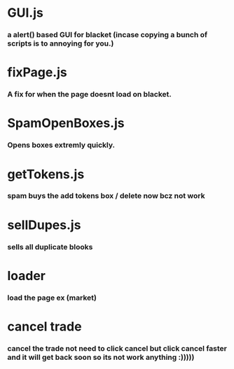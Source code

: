 # GUI.js
### a alert() based GUI for blacket (incase copying a bunch of scripts is to annoying for you.)
# fixPage.js
### A fix for when the page doesnt load on blacket.
# SpamOpenBoxes.js
### Opens boxes extremly quickly.
# getTokens.js
### spam buys the add tokens box / delete now bcz not work
# sellDupes.js
### sells all duplicate blooks
# loader
### load the page ex (market)
# cancel trade
### cancel the trade not need to click cancel but click cancel faster and it will get back soon so its  not work anything :))))) 
